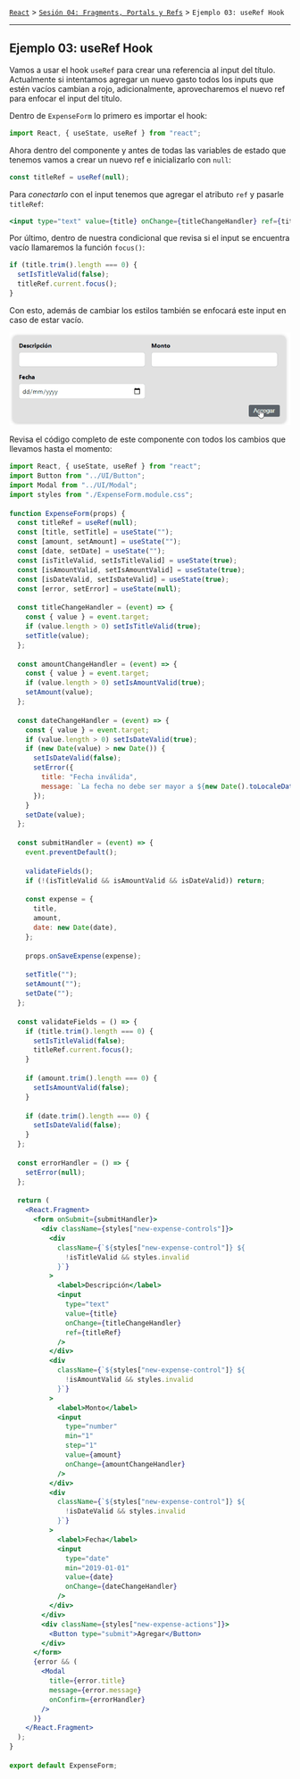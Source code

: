 [`React`](../../README.md) > [`Sesión 04: Fragments, Portals y Refs`](../Readme.md) > `Ejemplo 03: useRef Hook`

---

## Ejemplo 03: useRef Hook

Vamos a usar el hook `useRef` para crear una referencia al input del título. Actualmente si intentamos agregar un nuevo gasto todos los inputs que estén vacíos cambian a rojo, adicionalmente, aprovecharemos el nuevo ref para enfocar el input del título.

Dentro de `ExpenseForm` lo primero es importar el hook:

```jsx
import React, { useState, useRef } from "react";
```

Ahora dentro del componente y antes de todas las variables de estado que tenemos vamos a crear un nuevo ref e inicializarlo con `null`:

```jsx
const titleRef = useRef(null);
```

Para _conectarlo_ con el input tenemos que agregar el atributo `ref` y pasarle `titleRef`:

```jsx
<input type="text" value={title} onChange={titleChangeHandler} ref={titleRef} />
```

Por último, dentro de nuestra condicional que revisa si el input se encuentra vacío llamaremos la función `focus()`:

```jsx
if (title.trim().length === 0) {
  setIsTitleValid(false);
  titleRef.current.focus();
}
```

Con esto, además de cambiar los estilos también se enfocará este input en caso de estar vacío.

![React Refs](./assets/react-refs.gif)

Revisa el código completo de este componente con todos los cambios que llevamos hasta el momento:

```jsx
import React, { useState, useRef } from "react";
import Button from "../UI/Button";
import Modal from "../UI/Modal";
import styles from "./ExpenseForm.module.css";

function ExpenseForm(props) {
  const titleRef = useRef(null);
  const [title, setTitle] = useState("");
  const [amount, setAmount] = useState("");
  const [date, setDate] = useState("");
  const [isTitleValid, setIsTitleValid] = useState(true);
  const [isAmountValid, setIsAmountValid] = useState(true);
  const [isDateValid, setIsDateValid] = useState(true);
  const [error, setError] = useState(null);

  const titleChangeHandler = (event) => {
    const { value } = event.target;
    if (value.length > 0) setIsTitleValid(true);
    setTitle(value);
  };

  const amountChangeHandler = (event) => {
    const { value } = event.target;
    if (value.length > 0) setIsAmountValid(true);
    setAmount(value);
  };

  const dateChangeHandler = (event) => {
    const { value } = event.target;
    if (value.length > 0) setIsDateValid(true);
    if (new Date(value) > new Date()) {
      setIsDateValid(false);
      setError({
        title: "Fecha inválida",
        message: `La fecha no debe ser mayor a ${new Date().toLocaleDateString()}`,
      });
    }
    setDate(value);
  };

  const submitHandler = (event) => {
    event.preventDefault();

    validateFields();
    if (!(isTitleValid && isAmountValid && isDateValid)) return;

    const expense = {
      title,
      amount,
      date: new Date(date),
    };

    props.onSaveExpense(expense);

    setTitle("");
    setAmount("");
    setDate("");
  };

  const validateFields = () => {
    if (title.trim().length === 0) {
      setIsTitleValid(false);
      titleRef.current.focus();
    }

    if (amount.trim().length === 0) {
      setIsAmountValid(false);
    }

    if (date.trim().length === 0) {
      setIsDateValid(false);
    }
  };

  const errorHandler = () => {
    setError(null);
  };

  return (
    <React.Fragment>
      <form onSubmit={submitHandler}>
        <div className={styles["new-expense-controls"]}>
          <div
            className={`${styles["new-expense-control"]} ${
              !isTitleValid && styles.invalid
            }`}
          >
            <label>Descripción</label>
            <input
              type="text"
              value={title}
              onChange={titleChangeHandler}
              ref={titleRef}
            />
          </div>
          <div
            className={`${styles["new-expense-control"]} ${
              !isAmountValid && styles.invalid
            }`}
          >
            <label>Monto</label>
            <input
              type="number"
              min="1"
              step="1"
              value={amount}
              onChange={amountChangeHandler}
            />
          </div>
          <div
            className={`${styles["new-expense-control"]} ${
              !isDateValid && styles.invalid
            }`}
          >
            <label>Fecha</label>
            <input
              type="date"
              min="2019-01-01"
              value={date}
              onChange={dateChangeHandler}
            />
          </div>
        </div>
        <div className={styles["new-expense-actions"]}>
          <Button type="submit">Agregar</Button>
        </div>
      </form>
      {error && (
        <Modal
          title={error.title}
          message={error.message}
          onConfirm={errorHandler}
        />
      )}
    </React.Fragment>
  );
}

export default ExpenseForm;
```
